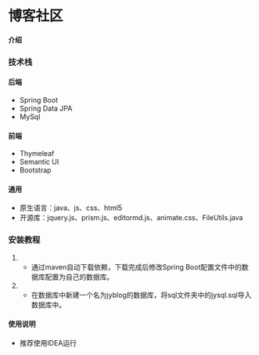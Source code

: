 # 博客社区

#### 介绍

### 技术栈

#### 后端
-  Spring Boot
-  Spring Data JPA
-  MySql

#### 前端
-  Thymeleaf
-  Semantic UI
-  Bootstrap

#### 通用
- 原生语言：java、js、css、html5
- 开源库：jquery.js、prism.js、editormd.js、animate.css、FileUtils.java


### 安装教程
1. - 通过maven自动下载依赖，下载完成后修改Spring Boot配置文件中的数据库配置为自己的数据库。
1. - 在数据库中新建一个名为jyblog的数据库，将sql文件夹中的jysql.sql导入数据库中。

#### 使用说明
- 推荐使用IDEA运行
